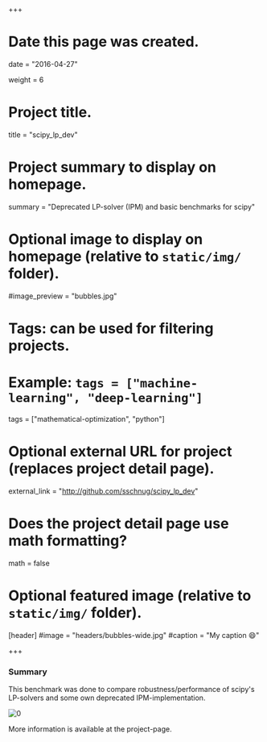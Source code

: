 +++
# Date this page was created.
date = "2016-04-27"

weight = 6

# Project title.
title = "scipy_lp_dev"

# Project summary to display on homepage.
summary = "Deprecated LP-solver (IPM) and basic benchmarks for scipy"

# Optional image to display on homepage (relative to `static/img/` folder).
#image_preview = "bubbles.jpg"

# Tags: can be used for filtering projects.
# Example: `tags = ["machine-learning", "deep-learning"]`
tags = ["mathematical-optimization", "python"]

# Optional external URL for project (replaces project detail page).
external_link = "http://github.com/sschnug/scipy_lp_dev"

# Does the project detail page use math formatting?
math = false

# Optional featured image (relative to `static/img/` folder).
[header]
#image = "headers/bubbles-wide.jpg"
#caption = "My caption :smile:"

+++

### Summary
This benchmark was done to compare robustness/performance of scipy's LP-solvers and some own deprecated IPM-implementation.

![0](http://i.imgur.com/xBYfmfQ.png)

More information is available at the project-page.
